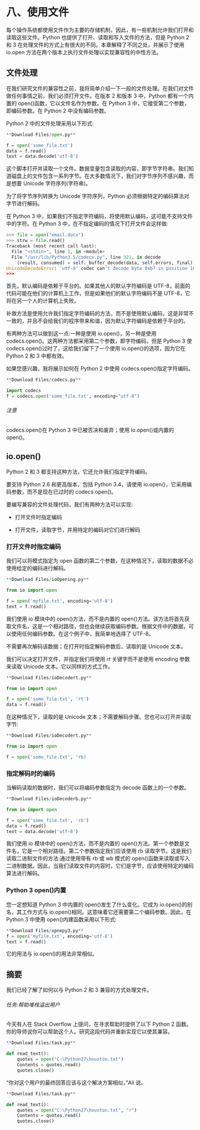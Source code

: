 # 八、使用文件

每个操作系统都使用文件作为主要的存储机制，因此，有一些机制允许我们打开和读取这些文件。Python 也提供了打开、读取和写入文件的方法，但是 Python 2 和 3 在处理文件的方式上有很大的不同。本章解释了不同之处，并展示了使用 io.open 方法在两个版本上执行文件处理以实现兼容性的中性方法。

## 文件处理

在我们研究文件的兼容性之前，我将简单介绍一下一般的文件处理。在我们对文件做任何事情之前，我们必须打开文件。在版本 2 和版本 3 中，Python 都有一个内置的 open()函数，它以文件名作为参数。在 Python 3 中，它接受第二个参数，即编码参数。在 Python 2 中没有编码参数。

Python 2 中的文件处理采用以下形式:

```py
**Download Files/open.py** 

f = open('some_file.txt')
data = f.read()              
text = data.decode('utf-8')
```

这个脚本打开并读取一个文件。数据变量包含读取的内容，即字节字符串。我们知道磁盘上的文件包含一系列字节。在大多数情况下，我们对字节序列不感兴趣，而是想要 Unicode 字符序列(字符串)。

为了将字节序列转换为 Unicode 字符序列，Python 必须根据特定的编码算法对字节进行解码。

在 Python 3 中，如果我们不指定字符编码，将使用默认编码，这可能不支持文件中的字符。在 Python 3 中，在不指定编码的情况下打开文件会这样做:

```py
>>> file = open("email.docx")
>>> strw = file.read()
Traceback (most recent call last):
  File "<stdin>", line 1, in <module>
  File "/usr/lib/Python3.5/codecs.py", line 321, in decode
    (result, consumed) = self._buffer_decode(data, self.errors, final)
UnicodeDecodeError: 'utf-8' codec can't decode byte 0xb7 in position 10: invalid start byte
>>>
```

首先，默认编码是依赖于平台的。如果其他人的默认字符编码是 UTF-8，前面的代码可能在他们的计算机上工作，但是如果他们的默认字符编码不是 UTF-8，它将在另一个人的计算机上失败。

补救方法是使用允许我们指定字符编码的方法，而不是使用默认编码，这是非常不一致的，并且不会给我们的程序带来和谐，因为默认字符编码是依赖于平台的。

有两种方法可以做到这一点:一种是使用 io.open()，另一种是使用 codecs.open()。这两种方法都采用第二个参数，即字符编码，但是 Python 3 使 codecs.open()过时了，这给我们留下了一个使用 io.open()的选项，因为它在 Python 2 和 3 中都有效。

如果您感兴趣，我将展示如何在 Python 2 中使用 codecs.open()指定字符编码。

```py
**Download Files/codecs.py** 

import codecs
f = codecs.open('some_file.txt', encoding="utf-8")
```

###### 注意

codecs.open()在 Python 3 中已被否决和废弃；使用 io.open()或内置的 open()。

## io.open()

Python 2 和 3 都支持这种方法，它还允许我们指定字符编码。

要支持 Python 2.6 和更高版本，包括 Python 3.4，请使用 io.open()，它采用编码参数，而不是现在已过时的 codecs.open()。

要编写兼容的文件处理代码，我们有两种方法可以实现:

*   打开文件时指定编码

*   打开文件，读取字节，并用特定的编码对它们进行解码

### 打开文件时指定编码

我们可以将模式指定为 open 函数的第二个参数，在这种情况下，读取的数据不必使用给定的编码进行解码。

```py
**Download Files/ioOpening.py** 

from io import open

f = open('myfile.txt', encoding='utf-8')
text = f.read()
```

我们使用 io 模块中的 open()方法，而不是内置的 open()方法。该方法将首先获取文件名，这是一个相对路径，但也会继续获取编码参数。根据文件中的数据，可以使用任何编码参数。在这个例子中，我简单地选择了 UTF-8。

不需要再次解码该数据；在打开时指定解码参数后，读取的是 Unicode 文本。

我们可以决定打开文件，并指定我们将使用 *rt* 关键字而不是使用 encoding 参数来读取 Unicode 文本。它以同样的方式工作。

```py
**Download Files/ioDecodert.py** 

from io import open

f = open('some_file.txt', 'rt')
data = f.read()             
```

在这种情况下，读取的是 Unicode 文本；不需要解码步骤。您也可以打开并读取字节:

```py
**Download Files/ioDecodert.py** 

from io import open

f = open('some_file.txt', 'rb)
```

### 指定解码时的编码

当解码读取的数据时，我们可以将编码参数指定为 decode 函数上的一个参数。

```py
**Download Files/ioDecoderb.py** 

from io import open

f = open('some_file.txt', 'rb')
data = f.read()             
text = data.decode('utf-8')  
```

我们使用 io 模块中的 open()方法，而不是内置的 open()方法。第一个参数是文件名，它是一个相对路径。第二个参数指定我们应该使用 rb 读取字节。这是我们读取二进制文件的方法:通过使用带有 rb 或 wb 模式的 open()函数来读取或写入二进制数据。因此，当我们读取文件的内容时，它们是字节，应该使用特定的编码算法进行解码。

### Python 3 open()内置

您一定想知道 Python 3 中内置的 open()发生了什么变化。它成为 io.open()的别名，其工作方式与 io.open()相同。这意味着它还需要第二个编码参数。因此，在 Python 3 中使用 open()内建函数采用以下形式:

```py
**Download Files/opnepy3.py** 
f = open('myfile.txt', encoding='utf-8')
text = f.read()
```

它的用法与 io.open()的用法非常相似。

## 摘要

我们已经了解了如何以与 Python 2 和 3 兼容的方式处理文件。

###### 任务:帮助堆栈溢出用户

今天有人在 Stack Overflow 上提问，在寻求帮助时提供了以下 Python 2 函数。你的导师说你可以帮助这个人。研究这段代码并重新实现它以使其兼容。

```py
**Download Files/task.py** 

def read_text():
    quotes = open("C:\Python27\houston.txt")
    Contents = quotes.read()
    quotes.close()
```

“你对这个用户的最终回答应该与这个解决方案相似，”Ali 说。

```py
**Download Files/task.py** 

def read_text():
    quotes = open("C:\Python27\houston.txt", "r")
    Contents = quotes.read()
    quotes.close()
```